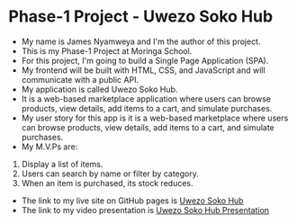 # Phase-1 Project - Uwezo Soko Hub

- My name is James Nyamweya and I'm the author of this project.
- This is my Phase-1 Project at Moringa School.
- For this project, I'm going to build a Single Page Application (SPA).
- My frontend will be built with HTML, CSS, and JavaScript and will communicate with a public API.
- My application is called Uwezo Soko Hub.
- It is a web-based marketplace application where users can browse products, view details, add items to a cart, and simulate purchases.
- My user story for this app is it is a web-based marketplace where users can browse products, view details, add items to a cart, and simulate purchases.
- My M.V.Ps are:
1) Display a list of items.
2) Users can search by name or filter by category.
3) When an item is purchased, its stock reduces.
- The link to my live site on GitHub pages is [Uwezo Soko Hub](https://jamesnyamweya.github.io/Uwezo-Soko-Hub/)
- The link to my video presentation is [Uwezo Soko Hub Presentation](https://www.loom.com/share/9130f0b49e7d47869e70deacbf451aac?sid=840fb067-77f8-44c5-a74a-48c8455a4a14)